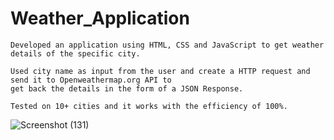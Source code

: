 # Weather_Application
	Developed an application using HTML, CSS and JavaScript to get weather details of the specific city.
 
	Used city name as input from the user and create a HTTP request and send it to Openweathermap.org API to
    get back the details in the form of a JSON Response.
 
	Tested on 10+ cities and it works with the efficiency of 100%.


 ![Screenshot (131)](https://github.com/Anupam7903/Weather_Application/assets/81768188/32892733-de0c-4d39-bbd1-44b9bc8b5dcc)

